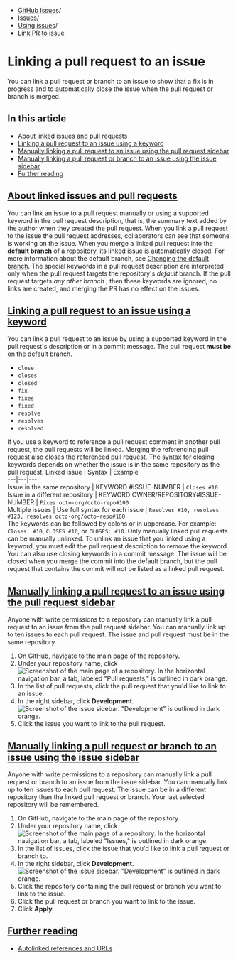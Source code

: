   * [GitHub Issues](https://docs.github.com/en/issues "GitHub Issues")/
  * [Issues](https://docs.github.com/en/issues/tracking-your-work-with-issues "Issues")/
  * [Using issues](https://docs.github.com/en/issues/tracking-your-work-with-issues/using-issues "Using issues")/
  * [Link PR to issue](https://docs.github.com/en/issues/tracking-your-work-with-issues/using-issues/linking-a-pull-request-to-an-issue "Link PR to issue")


# Linking a pull request to an issue
You can link a pull request or branch to an issue to show that a fix is in progress and to automatically close the issue when the pull request or branch is merged.
## In this article
  * [About linked issues and pull requests](https://docs.github.com/en/issues/tracking-your-work-with-issues/using-issues/linking-a-pull-request-to-an-issue#about-linked-issues-and-pull-requests)
  * [Linking a pull request to an issue using a keyword](https://docs.github.com/en/issues/tracking-your-work-with-issues/using-issues/linking-a-pull-request-to-an-issue#linking-a-pull-request-to-an-issue-using-a-keyword)
  * [Manually linking a pull request to an issue using the pull request sidebar](https://docs.github.com/en/issues/tracking-your-work-with-issues/using-issues/linking-a-pull-request-to-an-issue#manually-linking-a-pull-request-to-an-issue-using-the-pull-request-sidebar)
  * [Manually linking a pull request or branch to an issue using the issue sidebar](https://docs.github.com/en/issues/tracking-your-work-with-issues/using-issues/linking-a-pull-request-to-an-issue#manually-linking-a-pull-request-or-branch-to-an-issue-using-the-issue-sidebar)
  * [Further reading](https://docs.github.com/en/issues/tracking-your-work-with-issues/using-issues/linking-a-pull-request-to-an-issue#further-reading)


## [About linked issues and pull requests](https://docs.github.com/en/issues/tracking-your-work-with-issues/using-issues/linking-a-pull-request-to-an-issue#about-linked-issues-and-pull-requests)
You can link an issue to a pull request manually or using a supported keyword in the pull request description, that is, the summary text added by the author when they created the pull request.
When you link a pull request to the issue the pull request addresses, collaborators can see that someone is working on the issue.
When you merge a linked pull request into the **default branch** of a repository, its linked issue is automatically closed. For more information about the default branch, see [Changing the default branch](https://docs.github.com/en/repositories/configuring-branches-and-merges-in-your-repository/managing-branches-in-your-repository/changing-the-default-branch).
The special keywords in a pull request description are interpreted only when the pull request targets the repository's _default_ branch. If the pull request targets _any other branch_ , then these keywords are ignored, no links are created, and merging the PR has no effect on the issues.
## [Linking a pull request to an issue using a keyword](https://docs.github.com/en/issues/tracking-your-work-with-issues/using-issues/linking-a-pull-request-to-an-issue#linking-a-pull-request-to-an-issue-using-a-keyword)
You can link a pull request to an issue by using a supported keyword in the pull request's description or in a commit message. The pull request **must be** on the default branch.
  * `close`
  * `closes`
  * `closed`
  * `fix`
  * `fixes`
  * `fixed`
  * `resolve`
  * `resolves`
  * `resolved`


If you use a keyword to reference a pull request comment in another pull request, the pull requests will be linked. Merging the referencing pull request also closes the referenced pull request.
The syntax for closing keywords depends on whether the issue is in the same repository as the pull request.
Linked issue | Syntax | Example  
---|---|---  
Issue in the same repository | KEYWORD #ISSUE-NUMBER | `Closes #10`  
Issue in a different repository | KEYWORD OWNER/REPOSITORY#ISSUE-NUMBER | `Fixes octo-org/octo-repo#100`  
Multiple issues | Use full syntax for each issue | `Resolves #10, resolves #123, resolves octo-org/octo-repo#100`  
The keywords can be followed by colons or in uppercase. For example: `Closes: #10`, `CLOSES #10`, or `CLOSES: #10`.
Only manually linked pull requests can be manually unlinked. To unlink an issue that you linked using a keyword, you must edit the pull request description to remove the keyword.
You can also use closing keywords in a commit message. The issue will be closed when you merge the commit into the default branch, but the pull request that contains the commit will not be listed as a linked pull request.
## [Manually linking a pull request to an issue using the pull request sidebar](https://docs.github.com/en/issues/tracking-your-work-with-issues/using-issues/linking-a-pull-request-to-an-issue#manually-linking-a-pull-request-to-an-issue-using-the-pull-request-sidebar)
Anyone with write permissions to a repository can manually link a pull request to an issue from the pull request sidebar.
You can manually link up to ten issues to each pull request. The issue and pull request must be in the same repository.
  1. On GitHub, navigate to the main page of the repository.
  2. Under your repository name, click 
![Screenshot of the main page of a repository. In the horizontal navigation bar, a tab, labeled "Pull requests," is outlined in dark orange.](https://docs.github.com/assets/cb-51156/images/help/repository/repo-tabs-pull-requests-global-nav-update.png)
  3. In the list of pull requests, click the pull request that you'd like to link to an issue.
  4. In the right sidebar, click **Development**.
![Screenshot of the issue sidebar. "Development" is outlined in dark orange.](https://docs.github.com/assets/cb-3532/images/help/pull_requests/development-menu.png)
  5. Click the issue you want to link to the pull request.


## [Manually linking a pull request or branch to an issue using the issue sidebar](https://docs.github.com/en/issues/tracking-your-work-with-issues/using-issues/linking-a-pull-request-to-an-issue#manually-linking-a-pull-request-or-branch-to-an-issue-using-the-issue-sidebar)
Anyone with write permissions to a repository can manually link a pull request or branch to an issue from the issue sidebar.
You can manually link up to ten issues to each pull request. The issue can be in a different repository than the linked pull request or branch. Your last selected repository will be remembered.
  1. On GitHub, navigate to the main page of the repository.
  2. Under your repository name, click 
![Screenshot of the main page of a repository. In the horizontal navigation bar, a tab, labeled "Issues," is outlined in dark orange.](https://docs.github.com/assets/cb-51267/images/help/repository/repo-tabs-issues-global-nav-update.png)
  3. In the list of issues, click the issue that you'd like to link a pull request or branch to.
  4. In the right sidebar, click **Development**.
![Screenshot of the issue sidebar. "Development" is outlined in dark orange.](https://docs.github.com/assets/cb-28720/images/help/issues/development-menu.png)
  5. Click the repository containing the pull request or branch you want to link to the issue.
  6. Click the pull request or branch you want to link to the issue.
  7. Click **Apply**.


## [Further reading](https://docs.github.com/en/issues/tracking-your-work-with-issues/using-issues/linking-a-pull-request-to-an-issue#further-reading)
  * [Autolinked references and URLs](https://docs.github.com/en/get-started/writing-on-github/working-with-advanced-formatting/autolinked-references-and-urls#issues-and-pull-requests)


